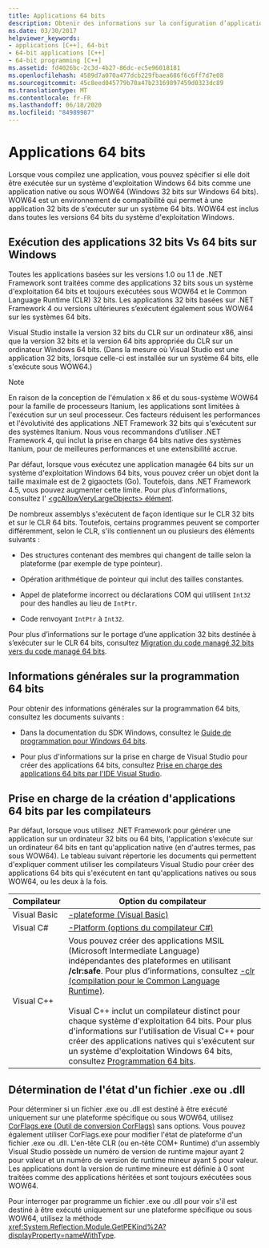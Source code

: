 ```yaml
---
title: Applications 64 bits
description: Obtenir des informations sur la configuration d’applications sur un système d’exploitation Windows 64 bits, sous la forme d’une application 64 bits native ou sous WOW64 (Windows 32 bits sur Windows 64 bits).
ms.date: 03/30/2017
helpviewer_keywords:
- applications [C++], 64-bit
- 64-bit applications [C++]
- 64-bit programming [C++]
ms.assetid: fd4026bc-2c3d-4b27-86dc-ec5e96018181
ms.openlocfilehash: 4589d7a070a477dcb229fbaea686f6c6ff7d7e08
ms.sourcegitcommit: 45c8eed045779b70a47b23169897459d0323dc89
ms.translationtype: MT
ms.contentlocale: fr-FR
ms.lasthandoff: 06/18/2020
ms.locfileid: "84989987"
---
```

# <a name="64-bit-applications"></a>Applications 64 bits
Lorsque vous compilez une application, vous pouvez spécifier si elle doit être exécutée sur un système d'exploitation Windows 64 bits comme une application native ou sous WOW64 (Windows 32 bits sur Windows 64 bits). WOW64 est un environnement de compatibilité qui permet à une application 32 bits de s'exécuter sur un système 64 bits. WOW64 est inclus dans toutes les versions 64 bits du système d'exploitation Windows.  
  
## <a name="running-32-bit-vs-64-bit-applications-on-windows"></a>Exécution des applications 32 bits Vs 64 bits sur Windows  
 Toutes les applications basées sur les versions 1.0 ou 1.1 de .NET Framework sont traitées comme des applications 32 bits sous un système d'exploitation 64 bits et toujours exécutées sous WOW64 et le Common Language Runtime (CLR) 32 bits. Les applications 32 bits basées sur .NET Framework 4 ou versions ultérieures s’exécutent également sous WOW64 sur les systèmes 64 bits.  
  
 Visual Studio installe la version 32 bits du CLR sur un ordinateur x86, ainsi que la version 32 bits et la version 64 bits appropriée du CLR sur un ordinateur Windows 64 bits. (Dans la mesure où Visual Studio est une application 32 bits, lorsque celle-ci est installée sur un système 64 bits, elle s'exécute sous WOW64.)  
  
> [!NOTE]
> En raison de la conception de l'émulation x 86 et du sous-système WOW64 pour la famille de processeurs Itanium, les applications sont limitées à l'exécution sur un seul processeur. Ces facteurs réduisent les performances et l'évolutivité des applications .NET Framework 32 bits qui s'exécutent sur des systèmes Itanium. Nous vous recommandons d’utiliser .NET Framework 4, qui inclut la prise en charge 64 bits native des systèmes Itanium, pour de meilleures performances et une extensibilité accrue.  
  
 Par défaut, lorsque vous exécutez une application managée 64 bits sur un système d'exploitation Windows 64 bits, vous pouvez créer un objet dont la taille maximale est de 2 gigaoctets (Go). Toutefois, dans .NET Framework 4.5, vous pouvez augmenter cette limite.  Pour plus d’informations, consultez l' [ \<gcAllowVeryLargeObjects> élément](./configure-apps/file-schema/runtime/gcallowverylargeobjects-element.md).  
  
 De nombreux assemblys s'exécutent de façon identique sur le CLR 32 bits et sur le CLR 64 bits. Toutefois, certains programmes peuvent se comporter différemment, selon le CLR, s'ils contiennent un ou plusieurs des éléments suivants :  
  
- Des structures contenant des membres qui changent de taille selon la plateforme (par exemple de type pointeur).  
  
- Opération arithmétique de pointeur qui inclut des tailles constantes.  
  
- Appel de plateforme incorrect ou déclarations COM qui utilisent `Int32` pour des handles au lieu de `IntPtr`.  
  
- Code renvoyant `IntPtr` à `Int32`.  
  
 Pour plus d’informations sur le portage d’une application 32 bits destinée à s’exécuter sur le CLR 64 bits, consultez [Migration du code managé 32 bits vers du code managé 64 bits](https://docs.microsoft.com/previous-versions/dotnet/articles/ms973190(v=msdn.10)).  
  
## <a name="general-64-bit-programming-information"></a>Informations générales sur la programmation 64 bits  
 Pour obtenir des informations générales sur la programmation 64 bits, consultez les documents suivants :  
  
- Dans la documentation du SDK Windows, consultez le [Guide de programmation pour Windows 64 bits](/windows/win32/winprog64/programming-guide-for-64-bit-windows).  
  
- Pour plus d'informations sur la prise en charge de Visual Studio pour créer des applications 64 bits, consultez [Prise en charge des applications 64 bits par l'IDE Visual Studio](/visualstudio/ide/visual-studio-ide-64-bit-support).  
  
## <a name="compiler-support-for-creating-64-bit-applications"></a>Prise en charge de la création d'applications 64 bits par les compilateurs  
 Par défaut, lorsque vous utilisez .NET Framework pour générer une application sur un ordinateur 32 bits ou 64 bits, l'application s'exécute sur un ordinateur 64 bits en tant qu'application native (en d'autres termes, pas sous WOW64). Le tableau suivant répertorie les documents qui permettent d'expliquer comment utiliser les compilateurs Visual Studio pour créer des applications 64 bits qui s'exécutent en tant qu'applications natives ou sous WOW64, ou les deux à la fois.  
  
|Compilateur|Option du compilateur|  
|--------------|---------------------|  
|Visual Basic|[-plateforme (Visual Basic)](../visual-basic/reference/command-line-compiler/platform.md)|  
|Visual C# |[-Platform (options du compilateur C#)](../csharp/language-reference/compiler-options/platform-compiler-option.md)|  
|Visual C++|Vous pouvez créer des applications MSIL (Microsoft Intermediate Language) indépendantes des plateformes en utilisant **/clr:safe**. Pour plus d’informations, consultez [-clr (compilation pour le Common Language Runtime)](/cpp/build/reference/clr-common-language-runtime-compilation).<br /><br /> Visual C++ inclut un compilateur distinct pour chaque système d'exploitation 64 bits. Pour plus d'informations sur l'utilisation de Visual C++ pour créer des applications natives qui s'exécutent sur un système d'exploitation Windows 64 bits, consultez [Programmation 64 bits](/cpp/build/configuring-programs-for-64-bit-visual-cpp).|  
  
## <a name="determining-the-status-of-an-exe-file-or-dll-file"></a>Détermination de l'état d'un fichier .exe ou .dll  
 Pour déterminer si un fichier .exe ou .dll est destiné à être exécuté uniquement sur une plateforme spécifique ou sous WOW64, utilisez [CorFlags.exe (Outil de conversion CorFlags)](./tools/corflags-exe-corflags-conversion-tool.md) sans options. Vous pouvez également utiliser CorFlags.exe pour modifier l'état de plateforme d'un fichier .exe ou .dll. L'en-tête CLR (ou en-tête COM+ Runtime) d'un assembly Visual Studio possède un numéro de version de runtime majeur ayant 2 pour valeur et un numéro de version de runtime mineur ayant 5 pour valeur. Les applications dont la version de runtime mineure est définie à 0 sont traitées comme des applications héritées et sont toujours exécutées sous WOW64.  
  
 Pour interroger par programme un fichier .exe ou .dll pour voir s'il est destiné à être exécuté uniquement sur une plateforme spécifique ou sous WOW64, utilisez la méthode <xref:System.Reflection.Module.GetPEKind%2A?displayProperty=nameWithType>.
